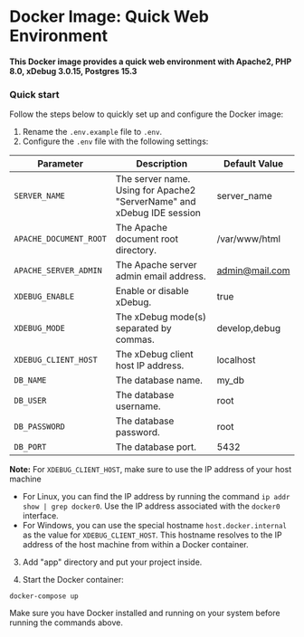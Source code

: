 # Docker Image: Quick Web Environment
#### This Docker image provides a quick web environment with Apache2, PHP 8.0, xDebug 3.0.15, Postgres 15.3
### Quick start
Follow the steps below to quickly set up and configure the Docker image:
1. Rename the `.env.example` file to `.env`.
2. Configure the `.env` file with the following settings:

| Parameter            | Description                               | Default Value |
| -------------------- | ----------------------------------------- | ------------- |
| `SERVER_NAME`        | The server name. Using for Apache2 "ServerName" and xDebug IDE session                           | server_name       |
| `APACHE_DOCUMENT_ROOT` | The Apache document root directory.        | /var/www/html |
| `APACHE_SERVER_ADMIN` | The Apache server admin email address.     | admin@mail.com |
| `XDEBUG_ENABLE`      | Enable or disable xDebug.                  | true          |
| `XDEBUG_MODE`        | The xDebug mode(s) separated by commas.    | develop,debug |
| `XDEBUG_CLIENT_HOST` | The xDebug client host IP address.         | localhost    |
| `DB_NAME`            | The database name.                         | my_db       |
| `DB_USER`            | The database username.                     | root      |
| `DB_PASSWORD`        | The database password.                     | root          |
| `DB_PORT`            | The database port.                         | 5432         |

**Note:** For `XDEBUG_CLIENT_HOST`, make sure to use the IP address of your host machine
- For Linux, you can find the IP address by running the command `ip addr show | grep docker0`. Use the IP address associated with the `docker0` interface.
- For Windows, you can use the special hostname `host.docker.internal` as the value for `XDEBUG_CLIENT_HOST`. This hostname resolves to the IP address of the host machine from within a Docker container.

3. Add "app" directory and put your project inside.

4. Start the Docker container:
```
docker-compose up
```
Make sure you have Docker installed and running on your system before running the commands above.
